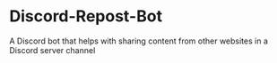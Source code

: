# Discord-Repost-Bot
A Discord bot that helps with sharing content from other websites in a Discord server channel
